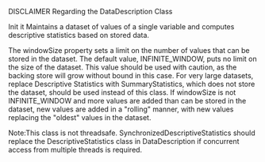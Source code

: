 
DISCLAIMER Regarding the DataDescription Class

Init it Maintains a dataset of values of a single variable and computes descriptive statistics based on stored data.

The windowSize property sets a limit on the number of values that can be stored in the dataset.
The default value, INFINITE_WINDOW, puts no limit on the size of the dataset.
This value should be used with caution, as the backing store will grow without bound in this case.
For very large datasets, replace Descriptive Statistics with SummaryStatistics, which does not store the dataset, should be used instead of this class.
If windowSize is not INFINITE_WINDOW and more values are added than can be stored in the dataset, new values are added in a "rolling" manner,
with new values replacing the "oldest" values in the dataset.

Note:This class is not threadsafe. SynchronizedDescriptiveStatistics should replace the DescriptiveStatistics class in DataDescription if concurrent access from multiple threads is required.
